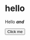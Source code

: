 <!DOCTYPE html>
<html>
	<head>
		<title>Website</title>
                <script>
                function run(question){
                    alert(question);
                   }
                </script>
	</head>
	<body>
		<h1>hello</h1>
                <p>Hello <strong><em>and</em></strong></p>
                <button onclick="run(How are you)">Click me</button>
	</body>
</html>
